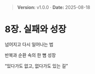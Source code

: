 > **Version:** v1.0.0 · **Date:** 2025-08-18

# 8장. 실패와 성장

넘어지고 다시 일어나는 법

반복과 순환 속의 한 뼘 성장

“있다가도 없고, 없다가도 있는 길”
